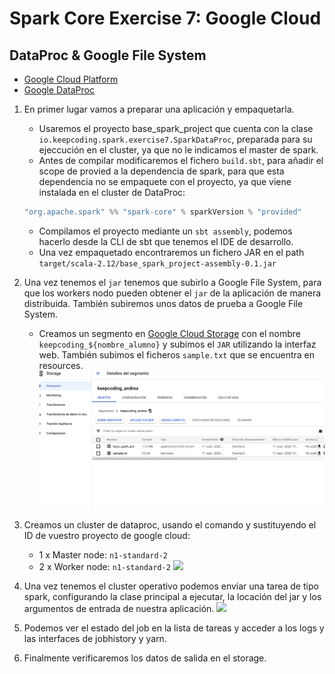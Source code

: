 # Spark Core Exercise 7: Google Cloud

## DataProc & Google File System

* [Google Cloud Platform](https://console.cloud.google.com/)
* [Google DataProc](https://console.cloud.google.com/dataproc/clusters)

1. En primer lugar vamos a preparar una aplicación y empaquetarla.
    - Usaremos el proyecto base_spark_project que cuenta con la clase `io.keepcoding.spark.exercise7.SparkDataProc`, preparada para su ejeccución en el cluster, ya que no le indicamos el master de spark.
    - Antes de compilar modificaremos el fichero `build.sbt`, para añadir el scope de provied a la dependencia de spark, para que esta dependencia no se empaquete con el proyecto, ya que viene instalada en el cluster de DataProc:
    ```scala
    "org.apache.spark" %% "spark-core" % sparkVersion % "provided"
    ```

    - Compilamos el proyecto mediante un `sbt assembly`, podemos hacerlo desde la CLI de sbt que tenemos el IDE de desarrollo.
    - Una vez empaquetado encontraremos un fichero JAR en el path `target/scala-2.12/base_spark_project-assembly-0.1.jar`
2. Una vez tenemos el `jar` tenemos que subirlo a Google File System, para que los workers nodo pueden obtener el `jar` de la aplicación de manera distribuida. También subiremos unos datos de prueba a Google File System.
    - Creamos un segmento en [Google Cloud Storage](https://console.cloud.google.com/storage) con el nombre `keepcoding_${nombre_alumno}` y subimos el `JAR` utilizando la interfaz web. También subimos el ficheros `sample.txt` que se encuentra en resources. ![](../../../../../../../../images/google_storage.png)
3. Creamos un cluster de dataproc, usando el comando y sustituyendo el ID de vuestro proyecto de google cloud:
    * 1 x Master node: `n1-standard-2`
    * 2 x Worker node: `n1-standard-2`
![](images/dataproc_cluster.png)
4. Una vez tenemos el cluster operativo podemos enviar una tarea de tipo spark, configurando la clase principal a ejecutar, la locación del jar y los argumentos de entrada de nuestra aplicación. ![](images/dataproc_task.png)
5. Podemos ver el estado del job en la lista de tareas y acceder a los logs y las interfaces de jobhistory y yarn.
6. Finalmente verificaremos los datos de salida en el storage.
